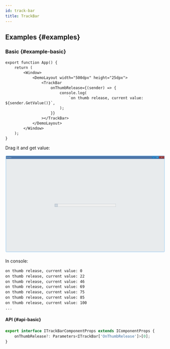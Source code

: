 ```yaml
---
id: track-bar
title: TrackBar
---
```


## Examples {#examples}

### Basic {#example-basic}

```tsx
export function App() {
    return (
        <Window>
            <DemoLayout width="500dpx" height="25dpx">
                <TrackBar
                    onThumbRelease={(sender) => {
                        console.log(
                            `on thumb release, current value: ${sender.GetValue()}`,
                        );
                    }}
                ></TrackBar>
            </DemoLayout>
        </Window>
    );
}
```

Drag it and get value:

![track bar basic](./assets/track-bar-basic.gif)

In console:

```bash
on thumb release, current value: 0
on thumb release, current value: 22
on thumb release, current value: 46
on thumb release, current value: 69
on thumb release, current value: 75
on thumb release, current value: 85
on thumb release, current value: 100
...
```

#### API {#api-basic}

```ts
export interface ITrackBarComponentProps extends IComponentProps {
    onThumbRelease?: Parameters<ITrackBar['OnThumbRelease']>[0];
}
```
